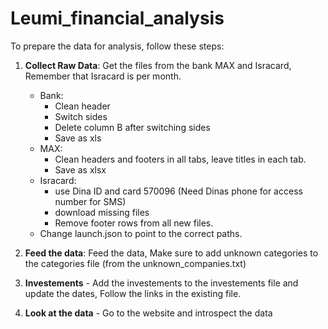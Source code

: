 # Leumi_financial_analysis
To prepare the data for analysis, follow these steps:

1. **Collect Raw Data**: Get the files from the bank  MAX and Isracard, Remember that Isracard is per month.
    - Bank:
       -  Clean header
       -  Switch sides
       -  Delete column B after switching sides
       -  Save as xls
    - MAX:
       -  Clean headers and footers in all tabs, leave titles in each tab.
       -  Save as xlsx
    - Isracard: 
       - use Dina ID and card 570096 (Need Dinas phone for access number for SMS) 
       - download missing files
       - Remove footer rows from all new files. 
    - Change launch.json to point to the correct paths.

2. **Feed the data**: Feed the data, Make sure to add unknown categories to the categories file (from the unknown_companies.txt)

3. **Investements** - Add the investements to the investements file and update the dates, Follow the links in the existing file.

4. **Look at the data** - Go to the website and introspect the data

